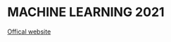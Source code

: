 # MACHINE LEARNING 2021

[Offical website](https://speech.ee.ntu.edu.tw/~hylee/ml/2021-spring.html)


